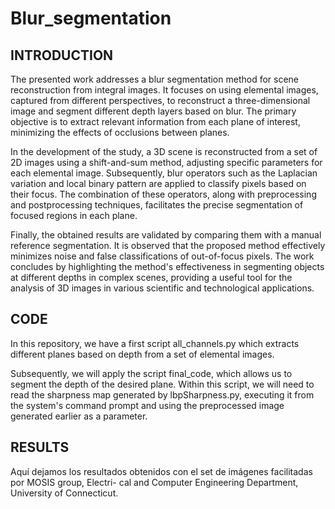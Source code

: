 # Blur_segmentation

## INTRODUCTION
The presented work addresses a blur segmentation method for scene reconstruction from integral images. It focuses on using elemental images, captured from different perspectives, to reconstruct a three-dimensional image and segment different depth layers based on blur. The primary objective is to extract relevant information from each plane of interest, minimizing the effects of occlusions between planes.

In the development of the study, a 3D scene is reconstructed from a set of 2D images using a shift-and-sum method, adjusting specific parameters for each elemental image. Subsequently, blur operators such as the Laplacian variation and local binary pattern are applied to classify pixels based on their focus. The combination of these operators, along with preprocessing and postprocessing techniques, facilitates the precise segmentation of focused regions in each plane.

Finally, the obtained results are validated by comparing them with a manual reference segmentation. It is observed that the proposed method effectively minimizes noise and false classifications of out-of-focus pixels. The work concludes by highlighting the method's effectiveness in segmenting objects at different depths in complex scenes, providing a useful tool for the analysis of 3D images in various scientific and technological applications.
## CODE
In this repository, we have a first script all_channels.py which extracts different planes based on depth from a set of elemental images.

Subsequently, we will apply the script final_code, which allows us to segment the depth of the desired plane. Within this script, we will need to read the sharpness map generated by lbpSharpness.py, executing it from the system's command prompt and using the preprocessed image generated earlier as a parameter.
## RESULTS
Aquí dejamos los resultados obtenidos con el set de imágenes facilitadas por MOSIS group, Electri-
cal and Computer Engineering Department, University of Connecticut.


